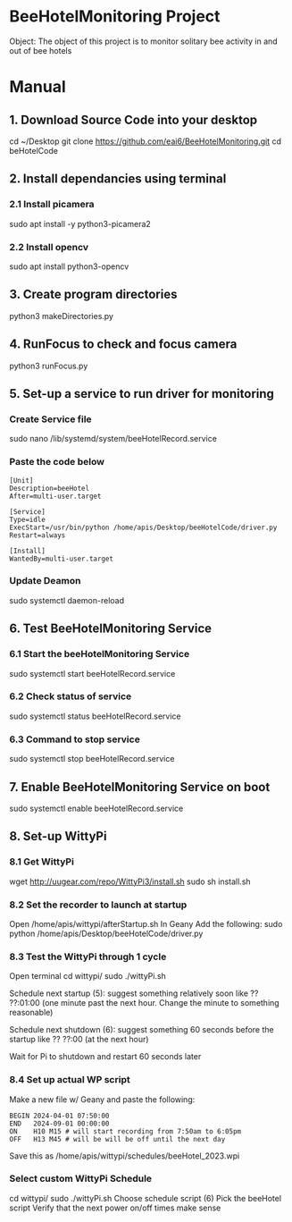 # BeeHotelMonitoring Project

Object: The object of this project is to monitor solitary bee activity in and out of bee hotels

# Manual

## 1. Download Source Code into your desktop
cd ~/Desktop
git clone https://github.com/eai6/BeeHotelMonitoring.git
cd beHotelCode

## 2. Install dependancies using terminal
### 2.1 Install picamera
sudo apt install -y python3-picamera2
### 2.2 Install opencv
sudo apt install python3-opencv

## 3. Create program directories
python3 makeDirectories.py

## 4. RunFocus to check and focus camera
python3 runFocus.py

## 5. Set-up a service to run driver for monitoring
### Create Service file
sudo nano /lib/systemd/system/beeHotelRecord.service 


### Paste the code below

```
[Unit]
Description=beeHotel
After=multi-user.target

[Service]
Type=idle
ExecStart=/usr/bin/python /home/apis/Desktop/beeHotelCode/driver.py
Restart=always

[Install]
WantedBy=multi-user.target
```

### Update Deamon
sudo systemctl daemon-reload

## 6. Test BeeHotelMonitoring Service

### 6.1 Start the beeHotelMonitoring Service
sudo systemctl start beeHotelRecord.service
### 6.2 Check status of service
sudo systemctl status beeHotelRecord.service
### 6.3 Command to stop service
sudo systemctl stop beeHotelRecord.service


## 7. Enable BeeHotelMonitoring Service on boot
sudo systemctl enable beeHotelRecord.service

## 8. Set-up WittyPi

### 8.1 Get WittyPi
wget http://uugear.com/repo/WittyPi3/install.sh
sudo sh install.sh

### 8.2 Set the recorder to launch at startup
Open /home/apis/wittypi/afterStartup.sh In Geany
Add the following:
sudo python /home/apis/Desktop/beeHotelCode/driver.py


### 8.3 Test the WittyPi through 1 cycle
Open terminal 
cd wittypi/
sudo ./wittyPi.sh

Schedule next startup (5): suggest something relatively soon like ?? ??:01:00 (one minute past the next hour. Change the minute to something reasonable)

Schedule next shutdown (6): suggest something 60 seconds before the startup like ?? ??:00 (at the next hour)

Wait for Pi to shutdown and restart 60 seconds later

### 8.4 Set up actual WP script

Make a new file w/ Geany and paste the following:

```
BEGIN 2024-04-01 07:50:00
END   2024-09-01 00:00:00
ON    H10 M15 # will start recording from 7:50am to 6:05pm
OFF   H13 M45 # will be will be off until the next day
```

Save this as /home/apis/wittypi/schedules/beeHotel_2023.wpi 

### Select custom WittyPi Schedule
cd wittypi/
sudo ./wittyPi.sh
Choose schedule script (6)
Pick the beeHotel script
Verify that the next power on/off times make sense

